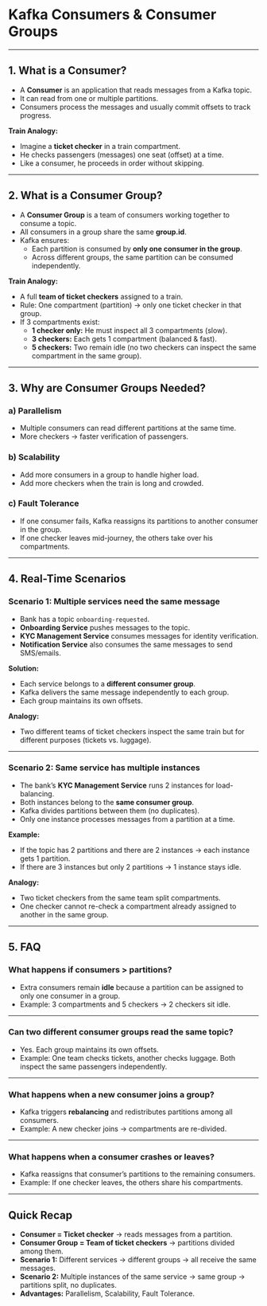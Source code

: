 # Kafka Consumers & Consumer Groups

---

## 1. What is a Consumer?

- A **Consumer** is an application that reads messages from a Kafka topic.
- It can read from one or multiple partitions.
- Consumers process the messages and usually commit offsets to track progress.

**Train Analogy:**

- Imagine a **ticket checker** in a train compartment.
- He checks passengers (messages) one seat (offset) at a time.
- Like a consumer, he proceeds in order without skipping.

---

## 2. What is a Consumer Group?

- A **Consumer Group** is a team of consumers working together to consume a topic.
- All consumers in a group share the same **group.id**.
- Kafka ensures:
  - Each partition is consumed by **only one consumer in the group**.
  - Across different groups, the same partition can be consumed independently.

**Train Analogy:**

- A full **team of ticket checkers** assigned to a train.
- Rule: One compartment (partition) → only one ticket checker in that group.
- If 3 compartments exist:
  - **1 checker only:** He must inspect all 3 compartments (slow).
  - **3 checkers:** Each gets 1 compartment (balanced & fast).
  - **5 checkers:** Two remain idle (no two checkers can inspect the same compartment in the same group).

---

## 3. Why are Consumer Groups Needed?

### a) Parallelism

- Multiple consumers can read different partitions at the same time.
- More checkers → faster verification of passengers.

### b) Scalability

- Add more consumers in a group to handle higher load.
- Add more checkers when the train is long and crowded.

### c) Fault Tolerance

- If one consumer fails, Kafka reassigns its partitions to another consumer in the group.
- If one checker leaves mid-journey, the others take over his compartments.

---

## 4. Real-Time Scenarios

### Scenario 1: Multiple services need the same message

- Bank has a topic `onboarding-requested`.
- **Onboarding Service** pushes messages to the topic.
- **KYC Management Service** consumes messages for identity verification.
- **Notification Service** also consumes the same messages to send SMS/emails.

**Solution:**

- Each service belongs to a **different consumer group**.
- Kafka delivers the same message independently to each group.
- Each group maintains its own offsets.

**Analogy:**

- Two different teams of ticket checkers inspect the same train but for different purposes (tickets vs. luggage).

---

### Scenario 2: Same service has multiple instances

- The bank’s **KYC Management Service** runs 2 instances for load-balancing.
- Both instances belong to the **same consumer group**.
- Kafka divides partitions between them (no duplicates).
- Only one instance processes messages from a partition at a time.

**Example:**

- If the topic has 2 partitions and there are 2 instances → each instance gets 1 partition.
- If there are 3 instances but only 2 partitions → 1 instance stays idle.

**Analogy:**

- Two ticket checkers from the same team split compartments.
- One checker cannot re-check a compartment already assigned to another in the same group.

---

## 5. FAQ

### What happens if consumers > partitions?

- Extra consumers remain **idle** because a partition can be assigned to only one consumer in a group.
- Example: 3 compartments and 5 checkers → 2 checkers sit idle.

---

### Can two different consumer groups read the same topic?

- Yes. Each group maintains its own offsets.
- Example: One team checks tickets, another checks luggage. Both inspect the same passengers independently.

---

### What happens when a new consumer joins a group?

- Kafka triggers **rebalancing** and redistributes partitions among all consumers.
- Example: A new checker joins → compartments are re-divided.

---

### What happens when a consumer crashes or leaves?

- Kafka reassigns that consumer’s partitions to the remaining consumers.
- Example: If one checker leaves, the others share his compartments.

---

## Quick Recap

- **Consumer = Ticket checker** → reads messages from a partition.
- **Consumer Group = Team of ticket checkers** → partitions divided among them.
- **Scenario 1:** Different services → different groups → all receive the same messages.
- **Scenario 2:** Multiple instances of the same service → same group → partitions split, no duplicates.
- **Advantages:** Parallelism, Scalability, Fault Tolerance.
